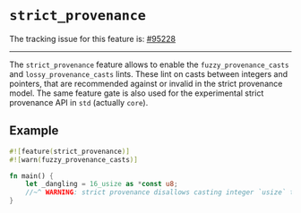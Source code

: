# `strict_provenance`

The tracking issue for this feature is: [#95228]

[#95228]: https://github.com/rust-lang/rust/issues/95228
-----

The `strict_provenance` feature allows to enable the `fuzzy_provenance_casts` and `lossy_provenance_casts` lints.
These lint on casts between integers and pointers, that are recommended against or invalid in the strict provenance model.
The same feature gate is also used for the experimental strict provenance API in `std` (actually `core`).

## Example

```rust
#![feature(strict_provenance)]
#![warn(fuzzy_provenance_casts)]

fn main() {
    let _dangling = 16_usize as *const u8;
    //~^ WARNING: strict provenance disallows casting integer `usize` to pointer `*const u8`
}
```

